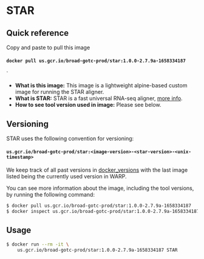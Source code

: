 # STAR

## Quick reference

Copy and paste to pull this image

#### `docker pull us.gcr.io/broad-gotc-prod/star:1.0.0-2.7.9a-1658334187`
`

- __What is this image:__ This image is a lightweight alpine-based custom image for running the STAR aligner.
- __What is STAR:__  STAR is a fast universal RNA-seq aligner, [more info](https://github.com/alexdobin/STAR).
- __How to see tool version used in image:__ Please see below.

## Versioning

STAR uses the following convention for versioning:

#### `us.gcr.io/broad-gotc-prod/star:<image-version>-<star-version>-<unix-timestamp>`


We keep track of all past versions in [docker_versions](docker_versions.tsv) with the last image listed being the currently used version in WARP.

You can see more information about the image, including the tool versions, by running the following command:

```bash
$ docker pull us.gcr.io/broad-gotc-prod/star:1.0.0-2.7.9a-1658334187
$ docker inspect us.gcr.io/broad-gotc-prod/star:1.0.0-2.7.9a-1658334187
```

## Usage

```bash
$ docker run --rm -it \
    us.gcr.io/broad-gotc-prod/star:1.0.0-2.7.9a-1658334187 STAR
```